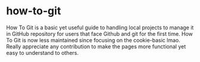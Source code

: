 # how-to-git
How To Git is a basic yet useful guide to handling local projects to manage it in GitHub repository for users that face Github and git for the first time. How To Git is now less maintained since focusing on the cookie-basic lmao. Really appreciate any contribution to make the pages more functional yet easy to understand to others.
